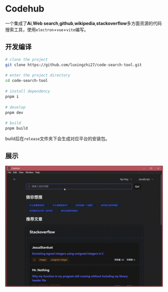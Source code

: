 # Codehub

一个集成了**Ai**,**Web search**,**github**,**wikipedia**,**stackoverflow**多方面资源的代码搜索工具，使用`electron`+`vue`+`vite`编写。

## 开发编译

```bash
# clone the project
git clone https://github.com/luxingzhi27/code-search-tool.git

# enter the project directory
cd code-search-tool

# install dependency
pnpm i

# develop
pnpm dev

# build
pnpm build
```

build后在`release`文件夹下会生成对应平台的安装包。

## 展示

![VeryCapture_20231024224915](./Codehub.assets/VeryCapture_20231024224915.gif)
